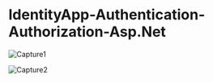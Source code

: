 # IdentityApp-Authentication-Authorization-Asp.Net

![Capture1](https://user-images.githubusercontent.com/105850016/230922631-14839175-93c3-4407-b841-1d6f9ce8a529.PNG)

![Capture2](https://user-images.githubusercontent.com/105850016/230922667-72242c83-14e3-496a-958c-da1d9f665d19.PNG)
